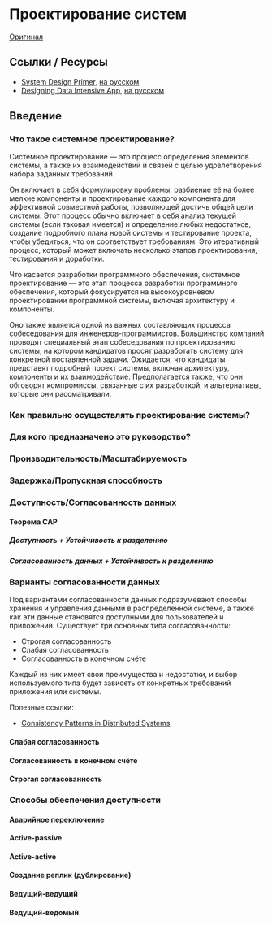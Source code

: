# Проектирование систем

[Оригинал](https://roadmap.sh/system-design)

## Ссылки / Ресурсы

* [System Design Primer](https://github.com/donnemartin/system-design-primer), [на русском](https://github.com/voitau/system-design-primer/blob/master/README-ru.md)
* [Designing Data Intensive App](https://www.amazon.com/Designing-Data-Intensive-Applications-Reliable-Maintainable/dp/1449373321), [на русском](https://habr.com/ru/companies/piter/articles/352742/)

## Введение

### Что такое системное проектирование?

Системное проектирование — это процесс определения элементов системы, а также их взаимодействий и связей с целью удовлетворения набора заданных требований.

Он включает в себя формулировку проблемы, разбиение её на более мелкие компоненты и проектирование каждого компонента для эффективной совместной работы, позволяющей достичь общей цели системы. Этот процесс обычно включает в себя анализ текущей системы (если таковая имеется) и определение любых недостатков, создание подробного плана новой системы и тестирование проекта, чтобы убедиться, что он соответствует требованиям. Это итеративный процесс, который может включать несколько этапов проектирования, тестирования и доработки.

Что касается разработки программного обеспечения, системное проектирование — это этап процесса разработки программного обеспечения, который фокусируется на высокоуровневом проектировании программной системы, включая архитектуру и компоненты.

Оно также является одной из важных составляющих процесса собеседования для инженеров-программистов. Большинство компаний проводят специальный этап собеседования по проектированию системы, на котором кандидатов просят разработать систему для конкретной поставленной задачи. Ожидается, что кандидаты представят подробный проект системы, включая архитектуру, компоненты и их взаимодействие. Предполагается также, что они обговорят компромиссы, связанные с их разработкой, и альтернативы, которые они рассматривали.

### Как правильно осуществлять проектирование системы?
### Для кого предназначено это руководство?

### Производительность/Масштабируемость

### Задержка/Пропускная способность

### Доступность/Согласованность данных

#### Теорема CAP

##### Доступность + Устойчивость к разделению

##### Согласованность данных + Устойчивость к разделению

### Варианты согласованности данных

Под вариантами согласованности данных подразумевают способы хранения и управления данными в распределенной системе, а также как эти данные становятся доступными для пользователей и приложений. Существует три основных типа согласованности:

* Строгая согласованность
* Слабая согласованность
* Согласованность в конечном счёте

Каждый из них имеет свои преимущества и недостатки, и выбор используемого типа будет зависеть от конкретных требований приложения или системы.

Полезные ссылки:

* [Consistency Patterns in Distributed Systems](https://cs.fyi/guide/consistency-patterns-week-strong-eventual/)

#### Слабая согласованность

#### Согласованность в конечном счёте

#### Строгая согласованность

### Способы обеспечения доступности

#### Аварийное переключение

#### Active-passive

#### Active-active

#### Создание реплик (дублирование)

#### Ведущий-ведущий

#### Ведущий-ведомый

